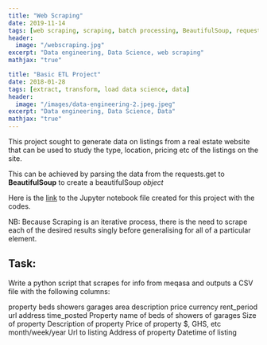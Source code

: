 ```yaml
---
title: "Web Scraping"
date: 2019-11-14
tags: [web scraping, scraping, batch processing, BeautifulSoup, requests, data mining]
header:
  image: "/webscraping.jpg"
excerpt: "Data engineering, Data Science, web scraping"
mathjax: "true"

title: "Basic ETL Project"
date: 2018-01-28
tags: [extract, transform, load data science, data]
header:
  image: "/images/data-engineering-2.jpeg.jpeg"
excerpt: "Data engineering, Data Science, Data"
mathjax: "true"
---
```



This project sought to generate data on listings from a real estate website that can be used to study the type, location, pricing etc of the listings on the site. 

This can be achieved by parsing the data from the requests.get to **BeautifulSoup** to create a beautifulSoup *object*

Here is the [link](https://github.com/Akwensi/Web-scraping-_-project4) to the Jupyter notebook file created for this project with the codes.

NB: Because Scraping is an iterative process, there is the need to scrape each of the desired results singly before generalising for all of a particular element. 

## Task:

Write a python script that scrapes for info from meqasa and outputs a CSV file with the following columns:

property 
beds
showers
garages
area
description
price
currency
rent_period
url
address
time_posted
Property name
of beds
of showers 
of garages
Size of property
Description of property
Price of property
$, GHS, etc
month/week/year
Url to listing
Address of property
Datetime of listing




























